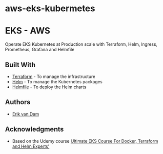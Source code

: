 # aws-eks-kubermetes
# EKS - AWS

Operate EKS Kubernetes at Production scale with Terraform, Helm, Ingress, Prometheus, Grafana and Helmfile

## Built With

* [Terraform](https://www.terraform.io/docs/index.html) - To manage the infrastructure
* [Helm](https://helm.sh/docs/) - To manage the Kubernetes packages
* [Helmfile](https://github.com/roboll/helmfile) - To deploy the Helm charts

## Authors

* [Erik van Dam](https://erikvandam.dev)

## Acknowledgments

* Based on the Udemy course [Ultimate EKS Course For Docker, Terraform and Helm Experts'](https://www.udemy.com/course/aws-eks-kubernetes/)

